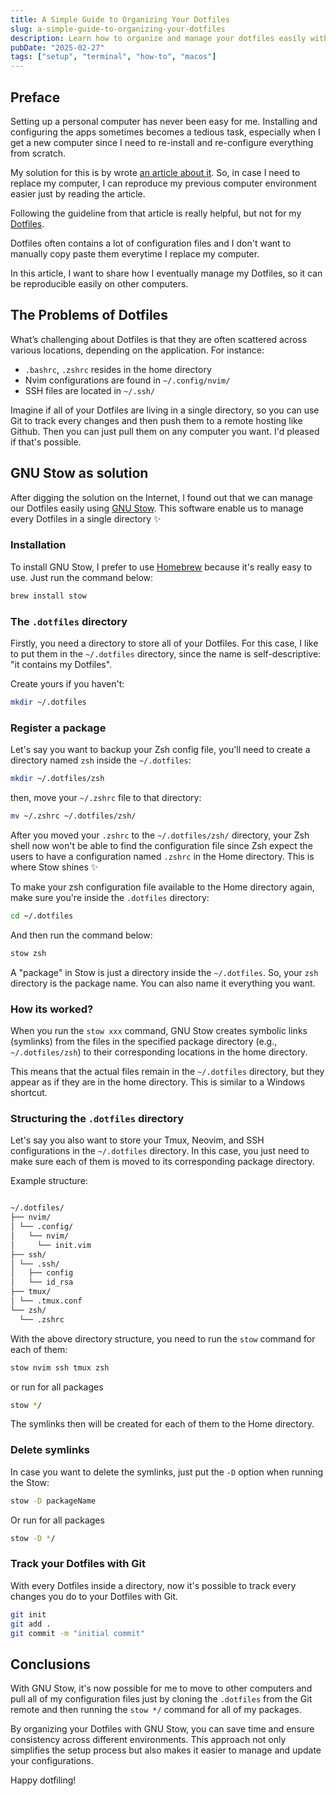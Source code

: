 ```yaml
---
title: A Simple Guide to Organizing Your Dotfiles
slug: a-simple-guide-to-organizing-your-dotfiles
description: Learn how to organize and manage your dotfiles easily with GNU Stow. This simple guide will help you store, structure, and sync your configurations more efficiently
pubDate: "2025-02-27"
tags: ["setup", "terminal", "how-to", "macos"]
---
```


## Preface

Setting up a personal computer has never been easy for me. Installing and configuring the apps sometimes becomes a tedious task, especially when I get a new computer since I need to re-install and re-configure everything from scratch.

My solution for this is by wrote [an article about it](/blog/setup-macos-for-development). So, in case I need to replace my computer, I can reproduce my previous computer environment easier just by reading the article.

Following the guideline from that article is really helpful, but not for my [Dotfiles](https://www.freecodecamp.org/news/dotfiles-what-is-a-dot-file-and-how-to-create-it-in-mac-and-linux/).

Dotfiles often contains a lot of configuration files and I don't want to manually copy paste them everytime I replace my computer.

In this article, I want to share how I eventually manage my Dotfiles, so it can be reproducible easily on other computers.

## The Problems of Dotfiles

What’s challenging about Dotfiles is that they are often scattered across various locations, depending on the application. For instance:

- `.bashrc`, `.zshrc` resides in the home directory
- Nvim configurations are found in `~/.config/nvim/`
- SSH files are located in `~/.ssh/`

Imagine if all of your Dotfiles are living in a single directory, so you can use Git to track every changes and then push them to a remote hosting like Github. Then you can just pull them on any computer you want. I'd pleased if that's possible.

## GNU Stow as solution

After digging the solution on the Internet, I found out that we can manage our Dotfiles easily using [GNU Stow](https://www.gnu.org/software/stow/). This software enable us to manage every Dotfiles in a single directory ✨

### Installation

To install GNU Stow, I prefer to use [Homebrew](https://brew.sh/) because it's really easy to use. Just run the command below:

```zsh title="Terminal"
brew install stow
```

### The `.dotfiles` directory

Firstly, you need a directory to store all of your Dotfiles. For this case, I like to put them in the `~/.dotfiles` directory, since the name is self-descriptive: "it contains my Dotfiles".

Create yours if you haven't:

```bash title="Terminal"
mkdir ~/.dotfiles
```

### Register a package

Let's say you want to backup your Zsh config file, you'll need to create a directory named `zsh` inside the `~/.dotfiles`:

```bash title="Terminal"
mkdir ~/.dotfiles/zsh
```

then, move your `~/.zshrc` file to that directory:

```bash title="Terminal"
mv ~/.zshrc ~/.dotfiles/zsh/
```

After you moved your `.zshrc` to the `~/.dotfiles/zsh/` directory, your Zsh shell now won't be able to find the configuration file since Zsh expect the users to have a configuration named `.zshrc` in the Home directory. This is where Stow shines ✨

To make your zsh configuration file available to the Home directory again, make sure you're inside the `.dotfiles` directory:

```bash title="Terminal"
cd ~/.dotfiles
```

And then run the command below:

```bash title="Terminal"
stow zsh
```

A "package" in Stow is just a directory inside the `~/.dotfiles`. So, your `zsh` directory is the package name. You can also name it everything you want.

### How its worked?

When you run the `stow xxx` command, GNU Stow creates symbolic links (symlinks) from the files in the specified package directory (e.g., `~/.dotfiles/zsh`) to their corresponding locations in the home directory.

This means that the actual files remain in the `~/.dotfiles` directory, but they appear as if they are in the home directory. This is similar to a Windows shortcut.

### Structuring the `.dotfiles` directory

Let's say you also want to store your Tmux, Neovim, and SSH configurations in the `~/.dotfiles` directory. In this case, you just need to make sure each of them is moved to its corresponding package directory.

Example structure:

```txt

~/.dotfiles/
├── nvim/
│ └── .config/
│   └── nvim/
│     └── init.vim
├── ssh/
│ └── .ssh/
│   ├── config
│   └── id_rsa
├── tmux/
│ └── .tmux.conf
└── zsh/
  └── .zshrc

```

With the above directory structure, you need to run the `stow` command for each of them:

```bash title="Terminal"
stow nvim ssh tmux zsh
```

or run for all packages

```bash title="Terminal"
stow */
```

The symlinks then will be created for each of them to the Home directory.

### Delete symlinks

In case you want to delete the symlinks, just put the `-D` option when running the Stow:

```bash title="Terminal"
stow -D packageName
```

Or run for all packages

```bash title="Terminal"
stow -D */
```

### Track your Dotfiles with Git

With every Dotfiles inside a directory, now it's possible to track every changes you do to your Dotfiles with Git.

```bash title="Terminal"
git init
git add .
git commit -m "initial commit"
```

## Conclusions

With GNU Stow, it's now possible for me to move to other computers and pull all of my configuration files just by cloning the `.dotfiles` from the Git remote and then running the `stow */` command for all of my packages.

By organizing your Dotfiles with GNU Stow, you can save time and ensure consistency across different environments. This approach not only simplifies the setup process but also makes it easier to manage and update your configurations.

Happy dotfiling!
